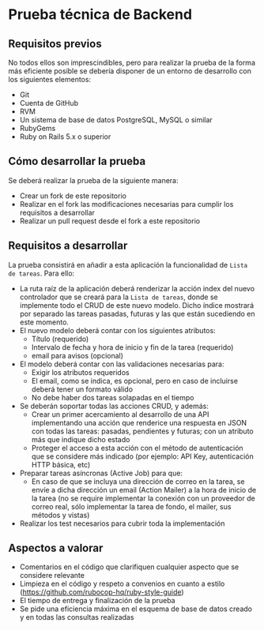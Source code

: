 # Prueba técnica de Backend

## Requisitos previos
No todos ellos son imprescindibles, pero para realizar la prueba de la forma más eficiente posible se debería disponer de un entorno de desarrollo con los siguientes elementos:
* Git
* Cuenta de GitHub
* RVM
* Un sistema de base de datos PostgreSQL, MySQL o similar
* RubyGems
* Ruby on Rails 5.x o superior

## Cómo desarrollar la prueba
Se deberá realizar la prueba de la siguiente manera:
* Crear un fork de este repositorio
* Realizar en el fork las modificaciones necesarias para cumplir los requisitos a desarrollar
* Realizar un pull request desde el fork a este repositorio

## Requisitos a desarrollar
La prueba consistirá en añadir a esta aplicación la funcionalidad de `Lista de tareas`. Para ello:
* La ruta raíz de la aplicación deberá renderizar la acción index del nuevo controlador que se creará para la `Lista de tareas`, donde se implemente todo el CRUD de este nuevo modelo. Dicho índice mostrará por separado las tareas pasadas, futuras y las que están sucediendo en este momento.
* El nuevo modelo deberá contar con los siguientes atributos:
  * Título (requerido)
  * Intervalo de fecha y hora de inicio y fin de la tarea (requerido)
  * email para avisos (opcional)
* El modelo deberá contar con las validaciones necesarias para:
  * Exigir los atributos requeridos
  * El email, como se indica, es opcional, pero en caso de incluirse deberá tener un formato válido
  * No debe haber dos tareas solapadas en el tiempo
* Se deberán soportar todas las acciones CRUD, y además:
  * Crear un primer acercamiento al desarrollo de una API implementando una acción que renderice una respuesta en JSON con todas las tareas: pasadas, pendientes y futuras; con un atributo más que indique dicho estado
  * Proteger el acceso a esta acción con el método de autenticación que se considere más indicado (por ejemplo: API Key, autenticación HTTP básica, etc)
* Preparar tareas asíncronas (Active Job) para que:
  * En caso de que se incluya una dirección de correo en la tarea, se envíe a dicha dirección un email (Action Mailer) a la hora de inicio de la tarea (no se require implementar la conexión con un proveedor de correo real, sólo implementar la tarea de fondo, el mailer, sus métodos y vistas)
* Realizar los test necesarios para cubrir toda la implementación

## Aspectos a valorar
* Comentarios en el código que clarifiquen cualquier aspecto que se considere relevante
* Limpieza en el código y respeto a convenios en cuanto a estilo (https://github.com/rubocop-hq/ruby-style-guide)
* El tiempo de entrega y finalización de la prueba
* Se pide una eficiencia máxima en el esquema de base de datos creado y en todas las consultas realizadas
